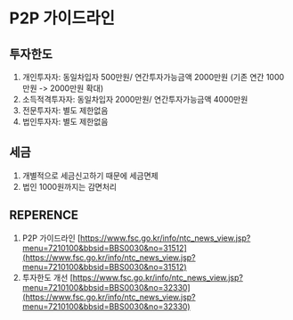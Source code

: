# P2P 가이드라인

## 투자한도
1. 개인투자자: 동일차입자 500만원/ 연간투자가능금액 2000만원 (기존 연간 1000만원 -> 2000만원 확대)
1. 소득적격투자자: 동일차입자 2000만원/ 연간투자가능금액 4000만원
1. 전문투자자: 별도 제한없음
1. 법인투자자: 별도 제한없음

## 세금
1. 개별적으로 세금신고하기 때문에 세금면제
1. 법인 1000원까지는 감면처리

## REPERENCE
1. P2P 가이드라인 [https://www.fsc.go.kr/info/ntc_news_view.jsp?menu=7210100&bbsid=BBS0030&no=31512](https://www.fsc.go.kr/info/ntc_news_view.jsp?menu=7210100&bbsid=BBS0030&no=31512)
1. 투자한도 개선 [https://www.fsc.go.kr/info/ntc_news_view.jsp?menu=7210100&bbsid=BBS0030&no=32330](https://www.fsc.go.kr/info/ntc_news_view.jsp?menu=7210100&bbsid=BBS0030&no=32330)
